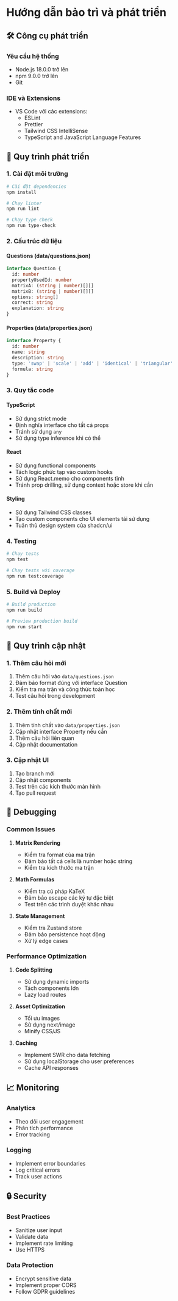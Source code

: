 # Hướng dẫn bảo trì và phát triển

## 🛠️ Công cụ phát triển

### Yêu cầu hệ thống
- Node.js 18.0.0 trở lên
- npm 9.0.0 trở lên
- Git

### IDE và Extensions
- VS Code với các extensions:
  - ESLint
  - Prettier
  - Tailwind CSS IntelliSense
  - TypeScript and JavaScript Language Features

## 📝 Quy trình phát triển

### 1. Cài đặt môi trường
```bash
# Cài đặt dependencies
npm install

# Chạy linter
npm run lint

# Chạy type check
npm run type-check
```

### 2. Cấu trúc dữ liệu

#### Questions (data/questions.json)
```typescript
interface Question {
  id: number
  propertyUsedId: number
  matrixA: (string | number)[][]
  matrixB: (string | number)[][]
  options: string[]
  correct: string
  explanation: string
}
```

#### Properties (data/properties.json)
```typescript
interface Property {
  id: number
  name: string
  description: string
  type: 'swap' | 'scale' | 'add' | 'identical' | 'triangular'
  formula: string
}
```

### 3. Quy tắc code

#### TypeScript
- Sử dụng strict mode
- Định nghĩa interface cho tất cả props
- Tránh sử dụng `any`
- Sử dụng type inference khi có thể

#### React
- Sử dụng functional components
- Tách logic phức tạp vào custom hooks
- Sử dụng React.memo cho components tĩnh
- Tránh prop drilling, sử dụng context hoặc store khi cần

#### Styling
- Sử dụng Tailwind CSS classes
- Tạo custom components cho UI elements tái sử dụng
- Tuân thủ design system của shadcn/ui

### 4. Testing

```bash
# Chạy tests
npm test

# Chạy tests với coverage
npm run test:coverage
```

### 5. Build và Deploy

```bash
# Build production
npm run build

# Preview production build
npm run start
```

## 🔄 Quy trình cập nhật

### 1. Thêm câu hỏi mới
1. Thêm câu hỏi vào `data/questions.json`
2. Đảm bảo format đúng với interface Question
3. Kiểm tra ma trận và công thức toán học
4. Test câu hỏi trong development

### 2. Thêm tính chất mới
1. Thêm tính chất vào `data/properties.json`
2. Cập nhật interface Property nếu cần
3. Thêm câu hỏi liên quan
4. Cập nhật documentation

### 3. Cập nhật UI
1. Tạo branch mới
2. Cập nhật components
3. Test trên các kích thước màn hình
4. Tạo pull request

## 🐛 Debugging

### Common Issues

1. **Matrix Rendering**
   - Kiểm tra format của ma trận
   - Đảm bảo tất cả cells là number hoặc string
   - Kiểm tra kích thước ma trận

2. **Math Formulas**
   - Kiểm tra cú pháp KaTeX
   - Đảm bảo escape các ký tự đặc biệt
   - Test trên các trình duyệt khác nhau

3. **State Management**
   - Kiểm tra Zustand store
   - Đảm bảo persistence hoạt động
   - Xử lý edge cases

### Performance Optimization

1. **Code Splitting**
   - Sử dụng dynamic imports
   - Tách components lớn
   - Lazy load routes

2. **Asset Optimization**
   - Tối ưu images
   - Sử dụng next/image
   - Minify CSS/JS

3. **Caching**
   - Implement SWR cho data fetching
   - Sử dụng localStorage cho user preferences
   - Cache API responses

## 📈 Monitoring

### Analytics
- Theo dõi user engagement
- Phân tích performance
- Error tracking

### Logging
- Implement error boundaries
- Log critical errors
- Track user actions

## 🔒 Security

### Best Practices
- Sanitize user input
- Validate data
- Implement rate limiting
- Use HTTPS

### Data Protection
- Encrypt sensitive data
- Implement proper CORS
- Follow GDPR guidelines 
